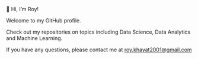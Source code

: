 👋 Hi, I’m Roy!

Welcome to my GitHub profile.

Check out my repositories on topics including Data Science, Data Analytics and Machine Learning.

If you have any questions, please contact me at roy.khayat2001@gmail.com


<!---
roy-kh/roy-kh is a ✨ special ✨ repository because its `README.md` (this file) appears on your GitHub profile.
You can click the Preview link to take a look at your changes.
--->
